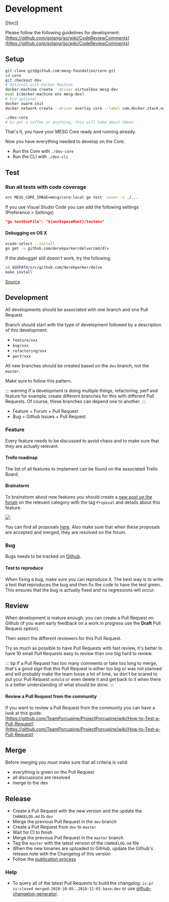 # Development

[[toc]]

Please follow the following guidelines for development:
[https://github.com/golang/go/wiki/CodeReviewComments](https://github.com/golang/go/wiki/CodeReviewComments)

## Setup

```bash
git clone git@github.com:mesg-foundation/core.git
cd core
git checkout dev
# Optional with Docker Machine
docker-machine create --driver virtualbox mesg-dev
eval $(docker-machine env mesg-dev)
# End optional
docker swarm init
docker network create --driver overlay core --label com.docker.stack.namespace=core

./dev-core
# Go get a coffee or anything, this will take about 30min
```

That's it, you have your MESG Core ready and running already.

Now you have everything needed to develop on the Core.

- Run the Core with `./dev-core`
- Run the CLI with `./dev-cli`

## Test

### Run all tests with code coverage

```bash
env MESG_CORE_IMAGE=mesg/core:local go test -cover -v ./...
```

If you use Visual Studio Code you can add the following settings (Preference > Settings)

```json
"go.testEnvFile": "${workspaceRoot}/testenv"
```

#### Debugging on OS X

```bash
xcode-select --install
go get -u github.com/derekparker/delve/cmd/dlv
```

If the debugger still doesn't work, try the following:

```bash
cd $GOPATH/src/github.com/derekparker/delve
make install
```

[Source](https://github.com/derekparker/delve/blob/master/Documentation/installation/osx/install.md)


## Development

All developments should be associated with one branch and one Pull Request.

Branch should start with the type of development followed by a description of this development:
- `feature/xxx`
- `bug/xxx`
- `refactoring/xxx`
- `perf/xxx`

All new branches should be created based on the `dev` branch, not the `master`.

Make sure to follow this pattern.

::: warning
If a development is doing multiple things, refactoring, perf and feature for example, create different branches for this with different Pull Requests. Of course, these branches can depend one to another.
:::

- Feature = Forum + Pull Request
- Bug = Github Issues + Pull Request

### Feature

Every feature needs to be discussed to avoid chaos and to make sure that they are actually relevant.

#### Trello roadmap

The list of all features to implement can be found on the associated Trello Board.

<TrelloBoard url="https://trello.com/b/oCIB1aEo/mesg-development-roadmap" title="Development Roadmap" />

#### Brainstorm

To brainstorm about new features you should create a [new post on the forum](https://forum.mesg.com) on the relevant category with the tag `Proposal` and details about this feature.

<img src="/proposal.png">

You can find all proposals [here](https://forum.mesg.com/tags/proposal). Also make sure that when these proposals are accepted and merged, they are resolved on the forum.

### Bug

Bugs needs to be tracked on [Github](https://github.com/mesg-foundation/core/issues/new?labels=bug&title=Describe%20your%20bug&body=How%20to%20reproduce%20it).

#### Test to reproduce

When fixing a bug, make sure you can reproduce it. The best way is to write a test that reproduces the bug and then fix the code to have the test green. This ensures that the bug is actually fixed and no regressions will occur.

## Review

When development is mature enough, you can create a Pull Request on Github (if you want early feedback on a work in progress use the **Draft** Pull Request option).

Then select the different reviewers for this Pull Request.

Try as much as possible to have Pull Requests with fast review, it's better to have 10 small Pull Requests easy to review than one big hard to review.

::: tip
If a Pull Request has too many comments or take too long to merge, that's a good sign that this Pull Request is either too big or was not planned and will probably make the team loose a lot of time, so don't be scared to put your Pull Request `onhold` or even delete it and get back to it when there is a better understanding of what should be done.
:::

#### Review a Pull Request from the community

If you want to review a Pull Request from the community you can have a look at this guide: 
[https://github.com/TeamPorcupine/ProjectPorcupine/wiki/How-to-Test-a-Pull-Request](https://github.com/TeamPorcupine/ProjectPorcupine/wiki/How-to-Test-a-Pull-Request)

## Merge

Before merging you must make sure that all criteria is valid:
- everything is green on the Pull Request
- all discussions are resolved
- merge to the dev

## Release

- Create a Pull Request with the new version and the update the `CHANGELOG.md` to `dev`
- Merge the previous Pull Request in the `dev` branch
- Create a Pull Request from `dev` to `master`
- Wait for CI to finish
- Merge the previous Pull Request in the `master` branch
- Tag the `master` with the latest version of the `CHANGELOG.md` file
- When the new binaries are uploaded to GitHub, update the Github's release note with the Changelog of this version
- Follow the [publication process](/marketing/#software-release)

### Help

- To query all of the latest Pull Requests to build the changelog: `is:pr is:closed merged:2018-10-05..2018-11-03 base:dev` or use [github-changelog-generator](https://github.com/github-changelog-generator/github-changelog-generator).
